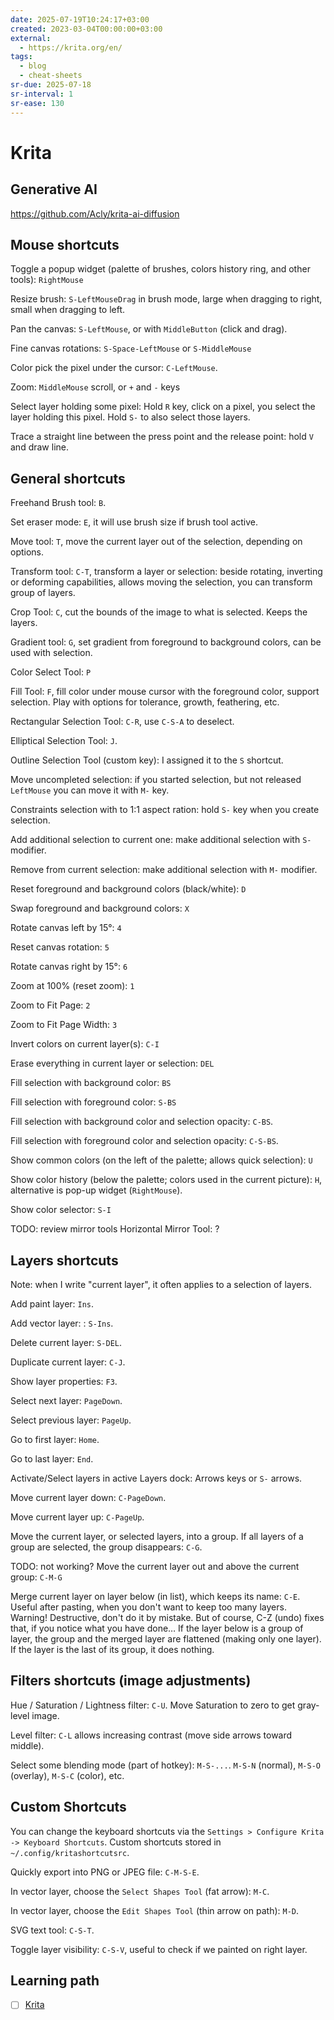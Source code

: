 ```yaml
---
date: 2025-07-19T10:24:17+03:00
created: 2023-03-04T00:00:00+03:00
external:
  - https://krita.org/en/
tags:
  - blog
  - cheat-sheets
sr-due: 2025-07-18
sr-interval: 1
sr-ease: 130
---
```


# Krita

## Generative AI

https://github.com/Acly/krita-ai-diffusion

## Mouse shortcuts

Toggle a popup widget (palette of brushes, colors history ring, and other tools): <wbr class="f"> `RightMouse`

Resize brush: <wbr class="f"> `S-LeftMouseDrag` in brush mode, large when dragging to right, small when dragging to left.

Pan the canvas: <wbr class="f"> `S-LeftMouse`, or with `MiddleButton` (click and drag).

Fine canvas rotations: <wbr class="f"> `S-Space-LeftMouse` or `S-MiddleMouse`

Color pick the pixel under the cursor: <wbr class="f"> `C-LeftMouse`.

Zoom: <wbr class="f"> `MiddleMouse` scroll, or `+` and `-` keys

Select layer holding some pixel: <wbr class="f"> Hold `R` key, click on a pixel, you select the layer holding this pixel. Hold `S-` to also select those layers.

Trace a straight line between the press point and the release point: <wbr class="f"> hold `V` and draw line.

## General shortcuts

Freehand Brush tool: <wbr class="f"> `B`.

Set eraser mode: <wbr class="f"> `E`, it will use brush size if brush tool active.

Move tool: <wbr class="f"> `T`, move the current layer out of the selection, depending on options.

Transform tool: <wbr class="f"> `C-T`, transform a layer or selection: beside rotating, inverting or deforming capabilities, allows moving the selection, you can transform group of layers.

Crop Tool: <wbr class="f"> `C`, cut the bounds of the image to what is selected. Keeps the layers.

Gradient tool: <wbr class="f"> `G`, set gradient from foreground to background colors, can be used with selection.

Color Select Tool: <wbr class="f"> `P`

Fill Tool: <wbr class="f"> `F`, fill color under mouse cursor with the foreground color, support selection. Play with options for tolerance, growth, feathering, etc.

Rectangular Selection Tool: <wbr class="f"> `C-R`, use `C-S-A` to deselect.

Elliptical Selection Tool: <wbr class="f"> `J`.

Outline Selection Tool (custom key): <wbr class="f"> I assigned it to the `S` shortcut.

Move uncompleted selection: <wbr class="f"> if you started selection, but not released `LeftMouse` you can move it with `M-` key.

Constraints selection with to 1:1 aspect ration: <wbr class="f"> hold `S-` key when you create selection.

Add additional selection to current one: <wbr class="f"> make additional selection with `S-` modifier.

Remove from current selection: <wbr class="f"> make additional selection with `M-` modifier.

Reset foreground and background colors (black/white): <wbr class="f"> `D`

Swap foreground and background colors: <wbr class="f"> `X`

Rotate canvas left by 15°: <wbr class="f"> `4`

Reset canvas rotation: <wbr class="f"> `5`

Rotate canvas right by 15°: <wbr class="f"> `6`

Zoom at 100% (reset zoom): <wbr class="f"> `1`

Zoom to Fit Page: <wbr class="f"> `2`

Zoom to Fit Page Width: <wbr class="f"> `3`

Invert colors on current layer(s): <wbr class="f"> `C-I`

Erase everything in current layer or selection: <wbr class="f"> `DEL`

Fill selection with background color: <wbr class="f"> `BS`

Fill selection with foreground color: <wbr class="f"> `S-BS`

Fill selection with background color and selection opacity: <wbr class="f"> `C-BS`.

Fill selection with foreground color and selection opacity: <wbr class="f"> `C-S-BS`.

Show common colors (on the left of the palette; allows quick selection): <wbr class="f"> `U` 

Show color history (below the palette; colors used in the current picture): <wbr class="f"> `H`, alternative is pop-up widget (`RightMouse`).

Show color selector: <wbr class="f"> `S-I`

TODO: review mirror tools
Horizontal Mirror Tool: <wbr class="f"> ?

## Layers shortcuts

Note: when I write "current layer", it often applies to a selection of layers.

Add paint layer: <wbr class="f"> `Ins`.

Add vector layer: : <wbr class="f"> `S-Ins`.

Delete current layer: <wbr class="f"> `S-DEL`.

Duplicate current layer: <wbr class="f"> `C-J`.

Show layer properties: <wbr class="f"> `F3`.

Select next layer: <wbr class="f"> `PageDown`.

Select previous layer: <wbr class="f"> `PageUp`.

Go to first layer: <wbr class="f"> `Home`.

Go to last layer: <wbr class="f"> `End`.

Activate/Select layers in active Layers dock: <wbr class="f"> Arrows keys or `S-` arrows.

Move current layer down: <wbr class="f"> `C-PageDown`.

Move current layer up: <wbr class="f"> `C-PageUp`.

Move the current layer, or selected layers, into a group. If all layers of a group are selected, the group disappears: <wbr class="f"> `C-G`.

TODO: not working?
Move the current layer out and above the current group: <wbr class="f"> `C-M-G`

Merge current layer on layer below (in list), which keeps its name: <wbr class="f"> `C-E`. Useful after pasting, when you don't want to keep too many layers. Warning! Destructive, don't do it by mistake. But of course, C-Z (undo) fixes that, if you notice what you have done… If the layer below is a group of layer, the group and the merged layer are flattened (making only one layer). If the layer is the last of its group, it does nothing.

## Filters shortcuts (image adjustments)

Hue / Saturation / Lightness filter: <wbr class="f"> `C-U`.
Move Saturation to zero to get gray-level image.

Level filter: <wbr class="f"> `C-L` allows increasing contrast (move side arrows toward middle).

Select some blending mode (part of hotkey): <wbr class="f"> `M-S-...`. `M-S-N` (normal), `M-S-O` (overlay), `M-S-C` (color), etc.

## Custom Shortcuts

You can change the keyboard shortcuts via the `Settings > Configure Krita -> Keyboard Shortcuts`. Custom shortcuts stored in `~/.config/kritashortcutsrc`.

Quickly export into PNG or JPEG file: <wbr class="f"> `C-M-S-E`.

In vector layer, choose the `Select Shapes Tool` (fat arrow): <wbr class="f"> `M-C`.

In vector layer, choose the `Edit Shapes Tool` (thin arrow on path): <wbr class="f"> `M-D`.

SVG text tool: <wbr class="f"> `C-S-T`.

Toggle layer visibility: <wbr class="f"> `C-S-V`, useful to check if we painted on right layer.

## Learning path

- [ ] [Krita](https://www.youtube.com/playlist?list=PLhqJJNjsQ7KE3FLHIE31UgmLdcqsZfXTw)
